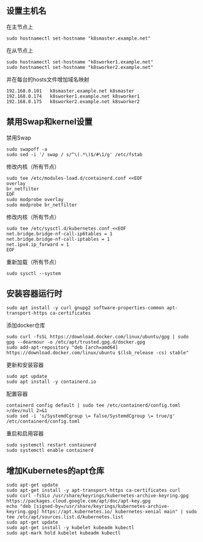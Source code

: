 ## 设置主机名
在主节点上
```shell
sudo hostnamectl set-hostname "k8smaster.example.net"
```
在从节点上
```shell
sudo hostnamectl set-hostname "k8sworker1.example.net"
sudo hostnamectl set-hostname "k8sworker2.example.net"
```

并在每台的hosts文件增加域名映射
```
192.168.0.101   k8smaster.example.net k8smaster
192.168.0.174   k8sworker1.example.net k8sworker1
192.168.0.175   k8sworker2.example.net k8sworker2
```

## 禁用Swap和kernel设置
禁用Swap
```shell
sudo swapoff -a
sudo sed -i '/ swap / s/^\(.*\)$/#\1/g' /etc/fstab
```
修改内核（所有节点）
```shell
sudo tee /etc/modules-load.d/containerd.conf <<EOF
overlay
br_netfilter
EOF
sudo modprobe overlay
sudo modprobe br_netfilter
```
修改内核（所有节点）
```shell
sudo tee /etc/sysctl.d/kubernetes.conf <<EOF
net.bridge.bridge-nf-call-ip6tables = 1
net.bridge.bridge-nf-call-iptables = 1
net.ipv4.ip_forward = 1
EOF
```
重新加载（所有节点）
```shell
sudo sysctl --system
```

## 安装容器运行时
```shell
sudo apt install -y curl gnupg2 software-properties-common apt-transport-https ca-certificates
```

添加docker仓库
```shell
sudo curl -fsSL https://download.docker.com/linux/ubuntu/gpg | sudo gpg --dearmour -o /etc/apt/trusted.gpg.d/docker.gpg
sudo add-apt-repository "deb [arch=amd64] https://download.docker.com/linux/ubuntu $(lsb_release -cs) stable"
```
更新和安装容器
```shell
sudo apt update
sudo apt install -y containerd.io
```
配置容器
```shell
containerd config default | sudo tee /etc/containerd/config.toml >/dev/null 2>&1
sudo sed -i 's/SystemdCgroup \= false/SystemdCgroup \= true/g' /etc/containerd/config.toml
```
重启和启用容器
```shell
sudo systemctl restart containerd
sudo systemctl enable containerd
```

## 增加Kubernetes的apt仓库
```shell
sudo apt-get update
sudo apt-get install -y apt-transport-https ca-certificates curl
sudo curl -fsSLo /usr/share/keyrings/kubernetes-archive-keyring.gpg https://packages.cloud.google.com/apt/doc/apt-key.gpg
echo "deb [signed-by=/usr/share/keyrings/kubernetes-archive-keyring.gpg] https://apt.kubernetes.io/ kubernetes-xenial main" | sudo tee /etc/apt/sources.list.d/kubernetes.list
sudo apt-get update
sudo apt-get install -y kubelet kubeadm kubectl
sudo apt-mark hold kubelet kubeadm kubectl
```

